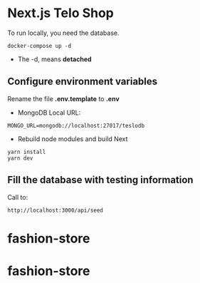 # Next.js Telo Shop

To run locally, you need the database.

```
docker-compose up -d
```

- The -d, means **detached**

## Configure environment variables

Rename the file **.env.template** to **.env**

- MongoDB Local URL:

```
MONGO_URL=mongodb://localhost:27017/teslodb
```

- Rebuild node modules and build Next

```
yarn install
yarn dev
```

## Fill the database with testing information

Call to:

```
http://localhost:3000/api/seed
```
# fashion-store
# fashion-store
